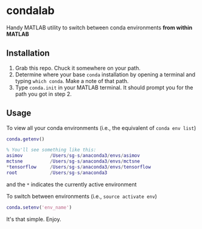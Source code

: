 # condalab

Handy MATLAB utility to switch between conda environments **from within MATLAB**

## Installation

1. Grab this repo. Chuck it somewhere on your path.
2. Determine where your base `conda` installation by opening a terminal and typing `which conda`. Make a note of that path. 
3. Type `conda.init` in your MATLAB terminal. It should prompt you for the path you got in step 2. 


## Usage

To view all your conda environments (i.e., the equivalent of `conda env list`)

```matlab
conda.getenv()

% You'll see something like this:
asimov          /Users/sg-s/anaconda3/envs/asimov
mctsne          /Users/sg-s/anaconda3/envs/mctsne
*tensorflow     /Users/sg-s/anaconda3/envs/tensorflow
root            /Users/sg-s/anaconda3

```

and the `*` indicates the currently active environment

To switch between environments (i.e., `source activate env`)

```matlab
conda.setenv('env_name')

```

It's that simple. Enjoy. 
